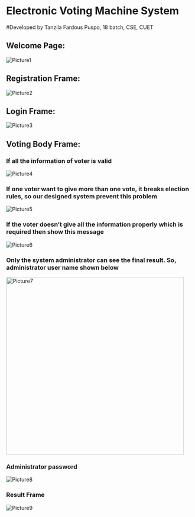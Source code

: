 # Electronic Voting Machine System
#Developed by Tanzila Fardous Puspo, 18 batch, CSE, CUET


## Welcome Page:
![Picture1](https://github.com/TanzilaFardousPuspo/Electronic_Voting_Machine_System-/assets/150069606/bd862a2d-bca4-489c-94f9-c07413050904)
## Registration Frame:
![Picture2](https://github.com/TanzilaFardousPuspo/Electronic_Voting_Machine_System-/assets/150069606/24435110-e709-4cf6-aa0a-189c54e1ece6)
## Login Frame:
![Picture3](https://github.com/TanzilaFardousPuspo/Electronic_Voting_Machine_System-/assets/150069606/2d087549-4bfe-400e-ba72-004d8dcc868e)
## Voting Body Frame:

### If all the information of voter is valid 
![Picture4](https://github.com/TanzilaFardousPuspo/Electronic_Voting_Machine_System-/assets/150069606/7b294967-d35f-47df-9673-b63fb67c2641)
### If one voter want to give more than one vote, it breaks election rules, so our designed system prevent this problem
![Picture5](https://github.com/TanzilaFardousPuspo/Electronic_Voting_Machine_System-/assets/150069606/9259a2a7-c4f4-48b6-ad12-4761fa669cd0)
### If the voter doesn’t give all the information properly  which is required then show this message
![Picture6](https://github.com/TanzilaFardousPuspo/Electronic_Voting_Machine_System-/assets/150069606/3165ff69-4704-439d-94a1-243812542dc3)
### Only the system administrator can see the final result. So, administrator user name shown below
<img width="481" alt="Picture7" src="https://github.com/TanzilaFardousPuspo/Electronic_Voting_Machine_System-/assets/150069606/2e9ab827-1ab6-454b-9e97-3a6965622877">

### Administrator password

![Picture8](https://github.com/TanzilaFardousPuspo/Electronic_Voting_Machine_System-/assets/150069606/da03275b-6829-46bf-a65e-5dd001d96495)
### Result Frame
![Picture9](https://github.com/TanzilaFardousPuspo/Electronic_Voting_Machine_System-/assets/150069606/aca2d3fa-c030-4e11-8e33-0a6b01fc511c)













